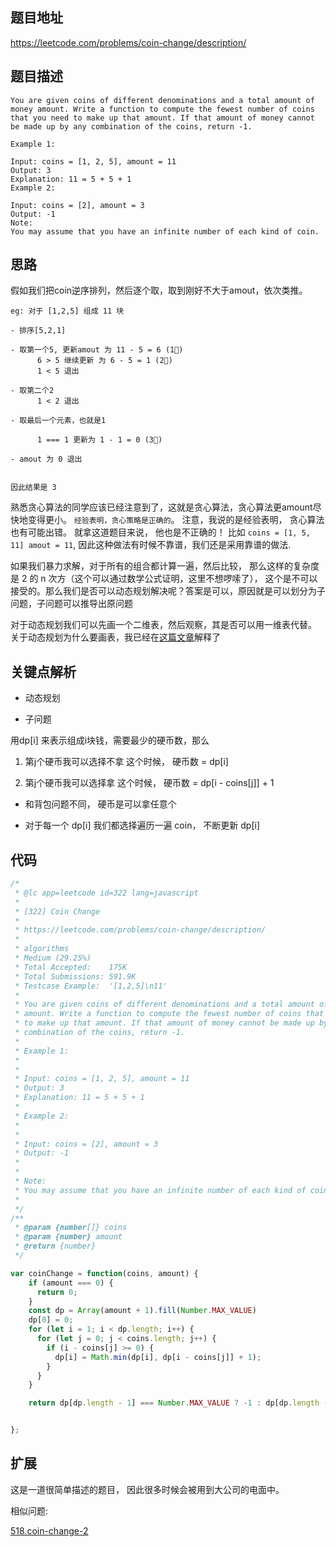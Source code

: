 
## 题目地址
https://leetcode.com/problems/coin-change/description/

## 题目描述
```
You are given coins of different denominations and a total amount of money amount. Write a function to compute the fewest number of coins that you need to make up that amount. If that amount of money cannot be made up by any combination of the coins, return -1.

Example 1:

Input: coins = [1, 2, 5], amount = 11
Output: 3 
Explanation: 11 = 5 + 5 + 1
Example 2:

Input: coins = [2], amount = 3
Output: -1
Note:
You may assume that you have an infinite number of each kind of coin.

```
## 思路


假如我们把coin逆序排列，然后逐个取，取到刚好不大于amout，依次类推。

```
eg: 对于 [1,2,5] 组成 11 块

- 排序[5,2,1]

- 取第一个5, 更新amout 为 11 - 5 = 6 (1⃣️)
      6 > 5 继续更新 为 6 - 5 = 1 (2⃣️)
      1 < 5 退出

- 取第二个2
      1 < 2 退出

- 取最后一个元素，也就是1

      1 === 1 更新为 1 - 1 = 0 (3⃣️)

- amout 为 0 退出


因此结果是 3
```

熟悉贪心算法的同学应该已经注意到了，这就是贪心算法，贪心算法更amount尽快地变得更小。
`经验表明，贪心策略是正确的`。 注意，我说的是经验表明， 贪心算法也有可能出错。 就拿这道题目来说，
他也是不正确的！ 比如 `coins = [1, 5, 11] amout = 11`, 因此这种做法有时候不靠谱，我们还是采用靠谱的做法.

如果我们暴力求解，对于所有的组合都计算一遍，然后比较， 那么这样的复杂度是 2 的 n 次方（这个可以通过数学公式证明，这里不想啰嗦了），
这个是不可以接受的。那么我们是否可以动态规划解决呢？答案是可以，原因就是可以划分为子问题，子问题可以推导出原问题

对于动态规划我们可以先画一个二维表，然后观察，其是否可以用一维表代替。
关于动态规划为什么要画表，我已经在[这篇文章](../thinkings/dynamic-programming.md)解释了
## 关键点解析

- 动态规划

- 子问题

用dp[i] 来表示组成i块钱，需要最少的硬币数，那么

1. 第j个硬币我可以选择不拿       这个时候， 硬币数 =  dp[i]

2. 第j个硬币我可以选择拿     这个时候， 硬币数 =  dp[i - coins[j]] + 1

- 和背包问题不同， 硬币是可以拿任意个

- 对于每一个 dp[i] 我们都选择遍历一遍 coin， 不断更新 dp[i]

## 代码
```js
/*
 * @lc app=leetcode id=322 lang=javascript
 *
 * [322] Coin Change
 *
 * https://leetcode.com/problems/coin-change/description/
 *
 * algorithms
 * Medium (29.25%)
 * Total Accepted:    175K
 * Total Submissions: 591.9K
 * Testcase Example:  '[1,2,5]\n11'
 *
 * You are given coins of different denominations and a total amount of money
 * amount. Write a function to compute the fewest number of coins that you need
 * to make up that amount. If that amount of money cannot be made up by any
 * combination of the coins, return -1.
 *
 * Example 1:
 *
 *
 * Input: coins = [1, 2, 5], amount = 11
 * Output: 3
 * Explanation: 11 = 5 + 5 + 1
 *
 * Example 2:
 *
 *
 * Input: coins = [2], amount = 3
 * Output: -1
 *
 *
 * Note:
 * You may assume that you have an infinite number of each kind of coin.
 *
 */
/**
 * @param {number[]} coins
 * @param {number} amount
 * @return {number}
 */

var coinChange = function(coins, amount) {
    if (amount === 0) {
      return 0;
    }
    const dp = Array(amount + 1).fill(Number.MAX_VALUE)
    dp[0] = 0;
    for (let i = 1; i < dp.length; i++) {
      for (let j = 0; j < coins.length; j++) {
        if (i - coins[j] >= 0) {
          dp[i] = Math.min(dp[i], dp[i - coins[j]] + 1);
        }
      }
    }

    return dp[dp.length - 1] === Number.MAX_VALUE ? -1 : dp[dp.length - 1];


};
```

## 扩展

这是一道很简单描述的题目， 因此很多时候会被用到大公司的电面中。

相似问题:

[518.coin-change-2](./518.coin-change-2.md)
